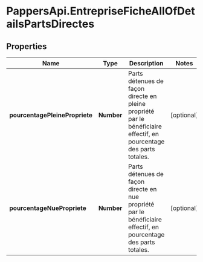 # PappersApi.EntrepriseFicheAllOfDetailsPartsDirectes

## Properties

Name | Type | Description | Notes
------------ | ------------- | ------------- | -------------
**pourcentagePleinePropriete** | **Number** | Parts détenues de façon directe en pleine propriété par le bénéficiaire effectif, en pourcentage des parts totales. | [optional] 
**pourcentageNuePropriete** | **Number** | Parts détenues de façon directe en nue propriété par le bénéficiaire effectif, en pourcentage des parts totales. | [optional] 


